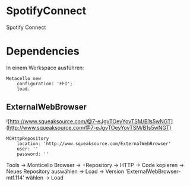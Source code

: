 # SpotifyConnect
Spotify Connect

# Dependencies
In einem Workspace ausführen:
```
Metacello new
  	configuration: 'FFI';
  	load.
```
## ExternalWebBrowser 
![http://www.squeaksource.com/@7-eJgvTOeyYovTSM/B1s5wNGT](http://www.squeaksource.com/@7-eJgvTOeyYovTSM/B1s5wNGT)
```
MCHttpRepository
    location: 'http://www.squeaksource.com/ExternalWebBrowser'
    user: ''
    password: ''
```
Tools -> Monticello Browser -> +Repository -> HTTP -> Code kopieren -> Neues Repository auswählen -> Load -> Version 'ExternalWebBrowser-mtf.114' wählen -> Load
